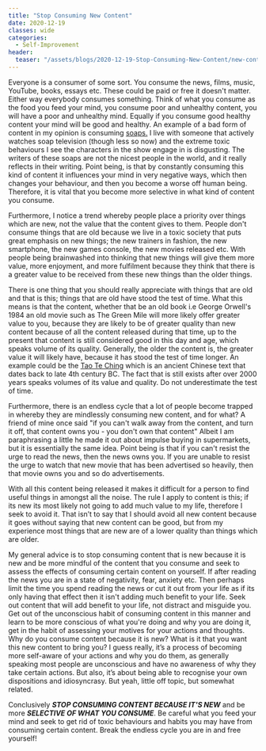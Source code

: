 ```yaml
---
title: "Stop Consuming New Content"
date: 2020-12-19
classes: wide
categories:
  - Self-Improvement
header:
  teaser: "/assets/blogs/2020-12-19-Stop-Consuming-New-Content/new-content.jpg"
---
```


Everyone is a consumer of some sort. You consume the news, films, music, YouTube, books, essays etc. These could be paid or free it doesn't matter. Either way everybody consumes something. Think of what you consume as the food you feed your mind, you consume poor and unhealthy content, you will have a poor and unhealthy mind. Equally if you consume good healthy content your mind will be good and healthy. An example of a bad form of content in my opinion is consuming [soaps.](https://www.merriam-webster.com/dictionary/soap%20opera) I live with someone that actively watches soap television (though less so now) and the extreme toxic behaviours I see the characters in the show engage in is disgusting. The writers of these soaps are not the nicest people in the world, and it really reflects in their writing. Point being, is that by constantly consuming this kind of content it influences your mind in very negative ways, which then changes your behaviour, and then you become a worse off human being. Therefore, it is vital that you become more selective in what kind of content you consume. 

Furthermore, I notice a trend whereby people place a priority over things which are new, not the value that the content gives to them. People don't consume things that are old because we live in a toxic society that puts great emphasis on new things; the new trainers in fashion, the new smartphone, the new games console, the new movies released etc. With people being brainwashed into thinking that new things will give them more value, more enjoyment, and more fulfilment because they think that there is a greater value to be received from these new things than the older things. 

There is one thing that you should really appreciate with things that are old and that is this; things that are old have stood the test of time. What this means is that the content, whether that be an old book i.e George Orwell's 1984  an old movie such as The Green Mile will more likely offer greater value to you, because they are likely to be of greater quality than new content because of all the content released during that time, up to the present that content is still considered good in this day and age, which speaks volume of its quality. Generally, the older the content is, the greater value it will likely have, because it has stood the test of time longer. An example could be the [Tao Te Ching](https://terebess.hu/english/tao/mitchell.html) which is an ancient Chinese text that dates back to late 4th century BC. The fact that is still exists after over 2000 years speaks volumes of its value and quality. Do not underestimate the test of time.

Furthermore, there is an endless cycle that a lot of people become trapped in whereby they are mindlessly consuming new content, and for what? A friend of mine once said "if you can't walk away from the content, and turn it off, that content owns you - you don't own that content" Albeit I am paraphrasing a little he made it out about impulse buying in supermarkets, but it is essentially the same idea. Point being is that if you can't resist the urge to read the news, then the news owns you. If you are unable to resist the urge to watch that new movie that has been advertised so heavily, then that movie owns you and so do advertisements. 

With all this content being released it makes it difficult for a person to find useful things in amongst all the noise. The rule I apply to content is this; if its new its most likely not going to add much value to my life, therefore I seek to avoid it. That isn’t to say that I should avoid all new content because it goes without saying that new content can be good, but from my experience most things that are new are of a lower quality than things which are older. 

My general advice is to stop consuming content that is new because it is new and be more mindful of the content that you consume and seek to assess the effects of consuming certain content on yourself. If after reading the news you are in a state of negativity, fear, anxiety etc. Then perhaps limit the time you spend reading the news or cut it out from your life as if its only having that effect then it isn't adding much benefit to your life. Seek out content that will add benefit to your life, not distract and misguide you. Get out of the unconscious habit of consuming content in this manner and learn to be more conscious of what you're doing and why you are doing it, get in the habit of assessing your motives for your actions and thoughts. Why do you consume content because it is new? What is it that you want this new content to bring you? I guess really, it’s a process of becoming more self-aware of your actions and why you do them, as generally speaking most people are unconscious and have no awareness of why they take certain actions. But also, it’s about being able to recognise your own dispositions and idiosyncrasy. But yeah, little off topic, but somewhat related. 

Conclusively ***STOP CONSUMING CONTENT BECAUSE IT'S NEW*** and be more ***SELECTIVE OF WHAT YOU CONSUME***. Be careful what you feed your mind and seek to get rid of toxic behaviours and habits you may have from consuming certain content. Break the endless cycle you are in and free yourself!
